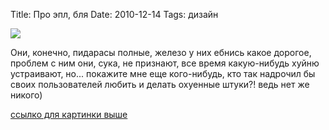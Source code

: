 Title: Про эпл, бля
Date: 2010-12-14
Tags: дизайн

<div class="text"><p><img src="http://dl.dropbox.com/u/140528/site/je-7.jpg" /></p>
<p>Они, конечно, пидарасы полные, железо у них ебнись какое дорогое, проблем с ним они, сука, не признают, все время какую-нибудь хуйню устраивают, но... покажите мне еще кого-нибудь, кто так надрочил бы своих пользователей любить и делать охуенные штуки?! ведь нет же никого)</p>
<p><a href="http://lookslikegooddesign.com/ipad-app-jonas-eriksson/">ссылко для картинки выше</a></p></div>